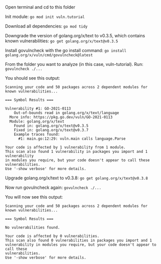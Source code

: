 Open terminal and cd to this folder

Init module: `go mod init vuln.tutorial`

Download all dependencies: `go mod tidy`

Downgrade the version of golang.org/x/text to v0.3.5, which contains known vulnerabilities: `go get golang.org/x/text@v0.3.5`

Install govulncheck with the go install command: `go install golang.org/x/vuln/cmd/govulncheck@latest`

From the folder you want to analyze (in this case, vuln-tutorial). Run: `govulncheck ./...`

You should see this output:

```
Scanning your code and 50 packages across 2 dependent modules for known vulnerabilities...

=== Symbol Results ===

Vulnerability #1: GO-2021-0113
    Out-of-bounds read in golang.org/x/text/language
  More info: https://pkg.go.dev/vuln/GO-2021-0113
  Module: golang.org/x/text
    Found in: golang.org/x/text@v0.3.5
    Fixed in: golang.org/x/text@v0.3.7
    Example traces found:
      #1: main.go:12:29: vuln.main calls language.Parse

Your code is affected by 1 vulnerability from 1 module.
This scan also found 1 vulnerability in packages you import and 1 vulnerability
in modules you require, but your code doesn't appear to call these
vulnerabilities.
Use '-show verbose' for more details.
```

Upgrade golang.org/x/text to v0.3.8: `go get golang.org/x/text@v0.3.8`

Now run govulncheck again: `govulncheck ./...`

You will now see this output:

```
Scanning your code and 50 packages across 2 dependent modules for known vulnerabilities...

=== Symbol Results ===

No vulnerabilities found.

Your code is affected by 0 vulnerabilities.
This scan also found 0 vulnerabilities in packages you import and 1
vulnerability in modules you require, but your code doesn't appear to call these
vulnerabilities.
Use '-show verbose' for more details.
```